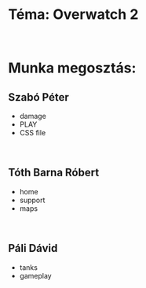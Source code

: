 # Téma: Overwatch 2

<br>

# Munka megosztás:

## Szabó Péter
- damage
- PLAY
- CSS file
<br>

## Tóth Barna Róbert
- home
- support
- maps
<br>

## Páli Dávid
- tanks
- gameplay